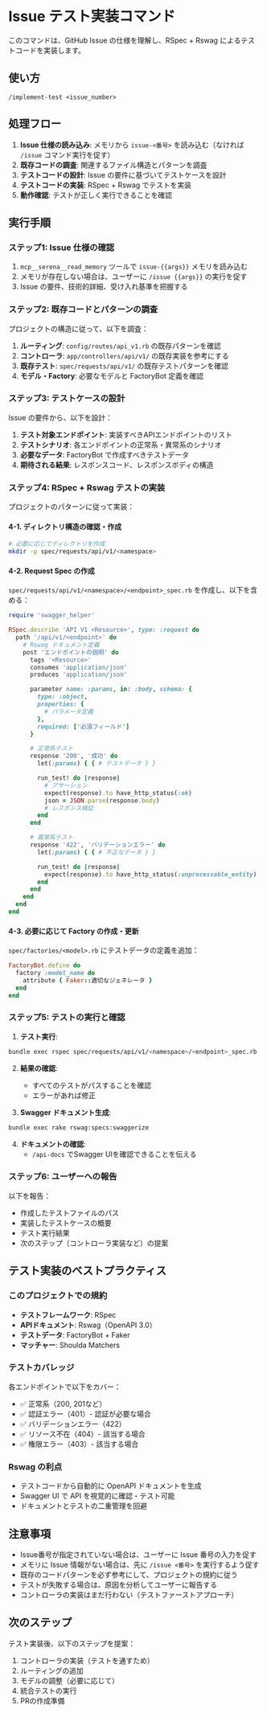 # Issue テスト実装コマンド

このコマンドは、GitHub Issue の仕様を理解し、RSpec + Rswag によるテストコードを実装します。

## 使い方
```
/implement-test <issue_number>
```

## 処理フロー

1. **Issue 仕様の読み込み**: メモリから `issue-<番号>` を読み込む（なければ `/issue` コマンド実行を促す）
2. **既存コードの調査**: 関連するファイル構造とパターンを調査
3. **テストコードの設計**: Issue の要件に基づいてテストケースを設計
4. **テストコードの実装**: RSpec + Rswag でテストを実装
5. **動作確認**: テストが正しく実行できることを確認

## 実行手順

### ステップ1: Issue 仕様の確認

1. `mcp__serena__read_memory` ツールで `issue-{{args}}` メモリを読み込む
2. メモリが存在しない場合は、ユーザーに `/issue {{args}}` の実行を促す
3. Issue の要件、技術的詳細、受け入れ基準を把握する

### ステップ2: 既存コードとパターンの調査

プロジェクトの構造に従って、以下を調査：

1. **ルーティング**: `config/routes/api_v1.rb` の既存パターンを確認
2. **コントローラ**: `app/controllers/api/v1/` の既存実装を参考にする
3. **既存テスト**: `spec/requests/api/v1/` の既存テストパターンを確認
4. **モデル・Factory**: 必要なモデルと FactoryBot 定義を確認

### ステップ3: テストケースの設計

Issue の要件から、以下を設計：

1. **テスト対象エンドポイント**: 実装すべきAPIエンドポイントのリスト
2. **テストシナリオ**: 各エンドポイントの正常系・異常系のシナリオ
3. **必要なデータ**: FactoryBot で作成すべきテストデータ
4. **期待される結果**: レスポンスコード、レスポンスボディの構造

### ステップ4: RSpec + Rswag テストの実装

プロジェクトのパターンに従って実装：

#### 4-1. ディレクトリ構造の確認・作成
```bash
# 必要に応じてディレクトリを作成
mkdir -p spec/requests/api/v1/<namespace>
```

#### 4-2. Request Spec の作成

`spec/requests/api/v1/<namespace>/<endpoint>_spec.rb` を作成し、以下を含める：

```ruby
require 'swagger_helper'

RSpec.describe 'API V1 <Resource>', type: :request do
  path '/api/v1/<endpoint>' do
    # Rswag ドキュメント定義
    post 'エンドポイントの説明' do
      tags '<Resource>'
      consumes 'application/json'
      produces 'application/json'

      parameter name: :params, in: :body, schema: {
        type: :object,
        properties: {
          # パラメータ定義
        },
        required: ['必須フィールド']
      }

      # 正常系テスト
      response '200', '成功' do
        let(:params) { { # テストデータ } }

        run_test! do |response|
          # アサーション
          expect(response).to have_http_status(:ok)
          json = JSON.parse(response.body)
          # レスポンス検証
        end
      end

      # 異常系テスト
      response '422', 'バリデーションエラー' do
        let(:params) { { # 不正なデータ } }

        run_test! do |response|
          expect(response).to have_http_status(:unprocessable_entity)
        end
      end
    end
  end
end
```

#### 4-3. 必要に応じて Factory の作成・更新

`spec/factories/<model>.rb` にテストデータの定義を追加：

```ruby
FactoryBot.define do
  factory :model_name do
    attribute { Faker::適切なジェネレータ }
  end
end
```

### ステップ5: テストの実行と確認

1. **テスト実行**:
```bash
bundle exec rspec spec/requests/api/v1/<namespace>/<endpoint>_spec.rb
```

2. **結果の確認**:
   - すべてのテストがパスすることを確認
   - エラーがあれば修正

3. **Swagger ドキュメント生成**:
```bash
bundle exec rake rswag:specs:swaggerize
```

4. **ドキュメントの確認**:
   - `/api-docs` でSwagger UIを確認できることを伝える

### ステップ6: ユーザーへの報告

以下を報告：
- 作成したテストファイルのパス
- 実装したテストケースの概要
- テスト実行結果
- 次のステップ（コントローラ実装など）の提案

## テスト実装のベストプラクティス

### このプロジェクトでの規約
- **テストフレームワーク**: RSpec
- **APIドキュメント**: Rswag（OpenAPI 3.0）
- **テストデータ**: FactoryBot + Faker
- **マッチャー**: Shoulda Matchers

### テストカバレッジ
各エンドポイントで以下をカバー：
- ✅ 正常系（200, 201など）
- ✅ 認証エラー（401）- 認証が必要な場合
- ✅ バリデーションエラー（422）
- ✅ リソース不在（404）- 該当する場合
- ✅ 権限エラー（403）- 該当する場合

### Rswag の利点
- テストコードから自動的に OpenAPI ドキュメントを生成
- Swagger UI で API を視覚的に確認・テスト可能
- ドキュメントとテストの二重管理を回避

## 注意事項

- Issue番号が指定されていない場合は、ユーザーに Issue 番号の入力を促す
- メモリに Issue 情報がない場合は、先に `/issue <番号>` を実行するよう促す
- 既存のコードパターンを必ず参考にして、プロジェクトの規約に従う
- テストが失敗する場合は、原因を分析してユーザーに報告する
- コントローラの実装はまだ行わない（テストファーストアプローチ）

## 次のステップ

テスト実装後、以下のステップを提案：
1. コントローラの実装（テストを通すため）
2. ルーティングの追加
3. モデルの調整（必要に応じて）
4. 統合テストの実行
5. PRの作成準備
